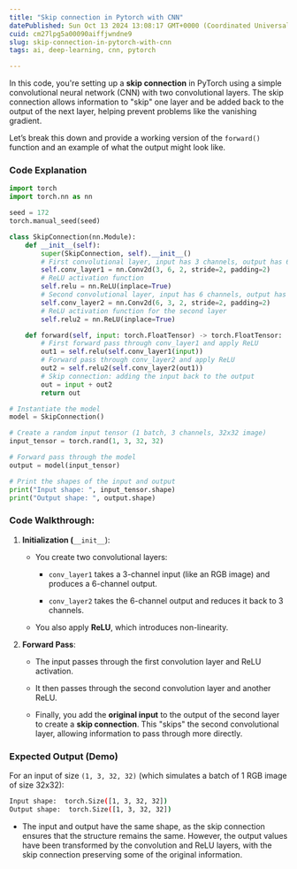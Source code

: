 ```yaml
---
title: "Skip connection in Pytorch with CNN"
datePublished: Sun Oct 13 2024 13:08:17 GMT+0000 (Coordinated Universal Time)
cuid: cm27lpg5a00090aiffjwndne9
slug: skip-connection-in-pytorch-with-cnn
tags: ai, deep-learning, cnn, pytorch

---
```


In this code, you're setting up a **skip connection** in PyTorch using a simple convolutional neural network (CNN) with two convolutional layers. The skip connection allows information to "skip" one layer and be added back to the output of the next layer, helping prevent problems like the vanishing gradient.

Let’s break this down and provide a working version of the `forward()` function and an example of what the output might look like.

### Code Explanation

```python
import torch
import torch.nn as nn

seed = 172
torch.manual_seed(seed)

class SkipConnection(nn.Module):
    def __init__(self):
        super(SkipConnection, self).__init__()
        # First convolutional layer, input has 3 channels, output has 6 channels
        self.conv_layer1 = nn.Conv2d(3, 6, 2, stride=2, padding=2)
        # ReLU activation function
        self.relu = nn.ReLU(inplace=True)
        # Second convolutional layer, input has 6 channels, output has 3 channels
        self.conv_layer2 = nn.Conv2d(6, 3, 2, stride=2, padding=2)
        # ReLU activation function for the second layer
        self.relu2 = nn.ReLU(inplace=True)

    def forward(self, input: torch.FloatTensor) -> torch.FloatTensor:
        # First forward pass through conv_layer1 and apply ReLU
        out1 = self.relu(self.conv_layer1(input))
        # Forward pass through conv_layer2 and apply ReLU
        out2 = self.relu2(self.conv_layer2(out1))
        # Skip connection: adding the input back to the output
        out = input + out2
        return out

# Instantiate the model
model = SkipConnection()

# Create a random input tensor (1 batch, 3 channels, 32x32 image)
input_tensor = torch.rand(1, 3, 32, 32)

# Forward pass through the model
output = model(input_tensor)

# Print the shapes of the input and output
print("Input shape: ", input_tensor.shape)
print("Output shape: ", output.shape)
```

### Code Walkthrough:

1. **Initialization (**`__init__`):
    
    * You create two convolutional layers:
        
        * `conv_layer1` takes a 3-channel input (like an RGB image) and produces a 6-channel output.
            
        * `conv_layer2` takes the 6-channel output and reduces it back to 3 channels.
            
    * You also apply **ReLU**, which introduces non-linearity.
        
2. **Forward Pass**:
    
    * The input passes through the first convolution layer and ReLU activation.
        
    * It then passes through the second convolution layer and another ReLU.
        
    * Finally, you add the **original input** to the output of the second layer to create a **skip connection**. This "skips" the second convolutional layer, allowing information to pass through more directly.
        

### Expected Output (Demo)

For an input of size `(1, 3, 32, 32)` (which simulates a batch of 1 RGB image of size 32x32):

```bash
Input shape:  torch.Size([1, 3, 32, 32])
Output shape:  torch.Size([1, 3, 32, 32])
```

* The input and output have the same shape, as the skip connection ensures that the structure remains the same. However, the output values have been transformed by the convolution and ReLU layers, with the skip connection preserving some of the original information.